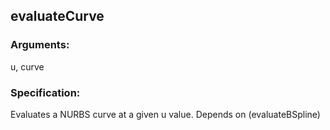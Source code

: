 ## evaluateCurve
### Arguments: 
u, curve
### Specification: 
Evaluates a NURBS curve at a given u value. Depends on (evaluateBSpline)
